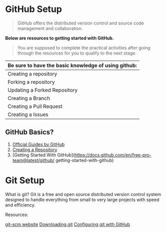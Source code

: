 # GitHub Setup

> GitHub offers the distributed version control and source code management and collaboration.

**Below are resources to getting started with GitHub.**

> You are supposed to complete the practical activities after going through the resources for you to qualify to the next stage.

| Be sure to have the basic knowledge of using github: |
|--|
| Creating a repository |
| Forking a repository |
| Updating a Forked Repository |
| Creating a Branch |
| Creating a Pull Request |
| Creating a Issues |

## GitHub Basics?

1. [Official Guides by GitHub](https://guides.github.com/)
2. [Creating a Repository](https://guides.github.com/activities/hello-world/)
3. [Getting Started With GitHub](https://docs.github.com/en/free-pro-team@latest/github/ getting-started-with-github)

# Git Setup

What is git? 
Git is a free and open source distributed version control system designed to handle everything from small to very large projects with speed and efficiency.

Resources:

[git-scm website](https://git-scm.com/)
[Downloading git](https://git-scm.com/download)
[Configuring git with GitHub](https://chrisdev.hashnode.dev/git-and-github-installation-and-configuration)